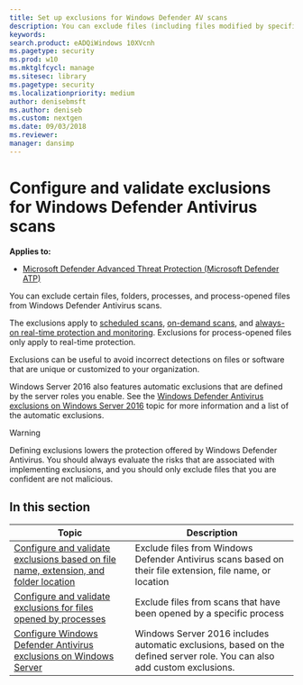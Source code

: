 ```yaml
---
title: Set up exclusions for Windows Defender AV scans
description: You can exclude files (including files modified by specified processes) and folders from being scanned by Windows Defender AV. Validate your exclusions with PowerShell.
keywords: 
search.product: eADQiWindows 10XVcnh
ms.pagetype: security
ms.prod: w10
ms.mktglfcycl: manage
ms.sitesec: library
ms.pagetype: security
ms.localizationpriority: medium
author: denisebmsft
ms.author: deniseb
ms.custom: nextgen
ms.date: 09/03/2018
ms.reviewer: 
manager: dansimp
---
```


# Configure and validate exclusions for Windows Defender Antivirus scans

**Applies to:**

- [Microsoft Defender Advanced Threat Protection (Microsoft Defender ATP)](https://go.microsoft.com/fwlink/p/?linkid=2069559)

You can exclude certain files, folders, processes, and process-opened files from Windows Defender Antivirus scans.

The exclusions apply to [scheduled scans](scheduled-catch-up-scans-windows-defender-antivirus.md), [on-demand scans](run-scan-windows-defender-antivirus.md), and [always-on real-time protection and monitoring](configure-real-time-protection-windows-defender-antivirus.md). Exclusions for process-opened files only apply to real-time protection.

Exclusions can be useful to avoid incorrect detections on files or software that are unique or customized to your organization.

Windows Server 2016 also features automatic exclusions that are defined by the server roles you enable. See the [Windows Defender Antivirus exclusions on Windows Server 2016](configure-server-exclusions-windows-defender-antivirus.md) topic for more information and a list of the automatic exclusions.

>[!WARNING]
>Defining exclusions lowers the protection offered by Windows Defender Antivirus. You should always evaluate the risks that are associated with implementing exclusions, and you should only exclude files that you are confident are not malicious.

## In this section

Topic | Description 
---|---
[Configure and validate exclusions based on file name, extension, and folder location](configure-extension-file-exclusions-windows-defender-antivirus.md) | Exclude files from Windows Defender Antivirus scans based on their file extension, file name, or location
[Configure and validate exclusions for files opened by processes](configure-process-opened-file-exclusions-windows-defender-antivirus.md) | Exclude files from scans that have been opened by a specific process
[Configure Windows Defender Antivirus exclusions on Windows Server](configure-server-exclusions-windows-defender-antivirus.md) | Windows Server 2016 includes automatic exclusions, based on the defined server role. You can also add custom exclusions.
